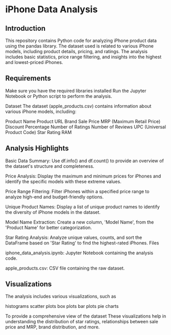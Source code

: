 # iPhone Data Analysis

## Introduction
This repository contains Python code for analyzing iPhone product data using the pandas library. The dataset used is related to various iPhone models, including product details, pricing, and ratings. The analysis includes basic statistics, price range filtering, and insights into the highest and lowest-priced iPhones.

## Requirements
Make sure you have the required libraries installed
Run the Jupyter Notebook or Python script to perform the analysis.

Dataset
The dataset (apple_products.csv) contains information about various iPhone models, including:

Product Name
Product URL
Brand
Sale Price
MRP (Maximum Retail Price)
Discount Percentage
Number of Ratings
Number of Reviews
UPC (Universal Product Code)
Star Rating
RAM

## Analysis Highlights

Basic Data Summary: Use df.info() and df.count() to provide an overview of the dataset's structure and completeness.

Price Analysis: Display the maximum and minimum prices for iPhones and identify the specific models with these extreme values.

Price Range Filtering: Filter iPhones within a specified price range to analyze high-end and budget-friendly options.

Unique Product Names: Display a list of unique product names to identify the diversity of iPhone models in the dataset.

Model Name Extraction: Create a new column, 'Model Name', from the 'Product Name' for better categorization.

Star Rating Analysis: Analyze unique values, counts, and sort the DataFrame based on 'Star Rating' to find the highest-rated iPhones.
Files

iphone_data_analysis.ipynb: Jupyter Notebook containing the analysis code.

apple_products.csv: CSV file containing the raw dataset.

## Visualizations
The analysis includes various visualizations, such as 

histograms
scatter plots
box plots
bar plots
pie charts

To provide a comprehensive view of the dataset
These visualizations help in understanding the distribution of star ratings, relationships between sale price and MRP, brand distribution, and more.
